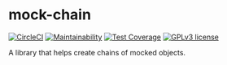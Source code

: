 # mock-chain
[![CircleCI](https://circleci.com/gh/GetDKAN/mock-chain.svg?style=svg)](https://circleci.com/gh/GetDKAN/mock-chain)
[![Maintainability](https://api.codeclimate.com/v1/badges/d5f2830059dbf477002f/maintainability)](https://codeclimate.com/github/getdkan/mock-chain/maintainability)
[![Test Coverage](https://api.codeclimate.com/v1/badges/d5f2830059dbf477002f/test_coverage)](https://codeclimate.com/github/getdkan/mock-chain/test_coverage)
[![GPLv3 license](https://img.shields.io/badge/License-GPLv3-blue.svg)](https://www.gnu.org/licenses/gpl-3.0.en.html)


A library that helps create chains of mocked objects.
